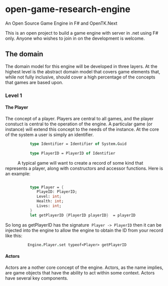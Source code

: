 # open-game-research-engine
An Open Source Game Engine in F# and OpenTK.Next

This is an open project to build a game engine with server in .net using F# only.  Anyone who wishes to join in on the development is welcome.

## The domain

The domain model for this engine will be developed in three layers.  At the highest level is the abstract domain model that covers game elements that, while not fully inclusive, should cover a high percentage of the concepts that games are based upon.

### Level 1

#### The Player

The concept of a player.  Players are central to all games, and the player constuct is central to the operation of the engine.  A particular game (or instance) will extend this concept to the needs of the instance.  At the core of the system a user is simply an identifier.

```FSharp
           type Identifier = Identifier of System.Guid
           
           type PlayerID = PlayerID of Identifier
```           
           
           
A typical game will want to create a record of some kind that represents a player, along with constructors and accessor functions.  Here is an example:

```FSharp

           type Player = {
              PlayeID: PlayerID;
              Level: int;
              Health: int;
              Lives: int;
           }   
           let getPlayerID {PlayerID playerID}  = playerID
```

So long as getPlayerID has the signature  `Player -> PlayerID` then it can be injected into the engine to allow the engine to obtain the ID from your record like this:

```FSharp
          Engine.Player.set typeof<Player> getPlayerID
```          

#### Actors

Actors are a nother core concept of the engine.  Actors, as the name implies, are game objects that have the ability to act within some context.  Actors have several key components.
           
